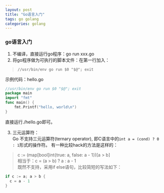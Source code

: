 ```yaml
---
layout: post
title: "Go语言入门"
tags: go golang
categories: golang
---
```


### go语言入门
1. 不编译，直接运行go程序：go run xxx.go
2. 将go程序做为可执行的脚本文件：在第一行加入：  

>`//usr/bin/env go run $0 "$@"; exit`  

示例代码：hello.go  

~~~go
//usr/bin/env go run $0 "$@"; exit
package main
import "fmt"
func main() {
    fmt.Printf("hello, world\n")
}
~~~  
直接运行./hello.go即可。  

3. 三元运算符：  
Go 不支持三元运算符(ternary operator), 即C语言中的`int a = (cond) ? 0 : 1`形式的操作符。
有一种比较hack的方法是这样的：  
>c := (map[bool]int{true: a, false: a - 1})[a > b]  
>相当于：c = (a > b) ? a : a - 1  
既然不支持，采用if else语句，比较简短的写法如下：  
~~~go
if c := a; a > b {
  c = a - 1
}
~~~  


